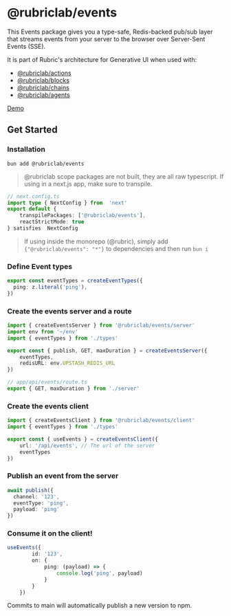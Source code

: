 # @rubriclab/events

This Events package gives you a type-safe, Redis-backed pub/sub layer that streams events from your server to the browser over Server-Sent Events (SSE).

It is part of Rubric's architecture for Generative UI when used with:
- [@rubriclab/actions](https://github.com/rubriclab/actions)
- [@rubriclab/blocks](https://github.com/rubriclab/blocks)
- [@rubriclab/chains](https://github.com/rubriclab/chains)
- [@rubriclab/agents](https://github.com/rubriclab/agents)

[Demo](https://chat.rubric.sh)

## Get Started
### Installation
`bun add @rubriclab/events`

> @rubriclab scope packages are not built, they are all raw typescript. If using in a next.js app, make sure to transpile.

```ts
// next.config.ts
import type { NextConfig } from  'next' 
export default {
	transpilePackages: ['@rubriclab/events'],
	reactStrictMode: true
} satisfies  NextConfig
```

> If using inside the monorepo (@rubric), simply add `{"@rubriclab/events": "*"}` to dependencies and then run `bun i`


### Define Event types

```ts
export const eventTypes = createEventTypes({
  ping: z.literal('ping'),
})
```

### Create the events server and a route
```ts
import { createEventsServer } from '@rubriclab/events/server'
import env from '~/env'
import { eventTypes } from './types'

export const { publish, GET, maxDuration } = createEventsServer({
	eventTypes,
	redisURL: env.UPSTASH_REDIS_URL
})
```

```ts
// app/api/events/route.ts
export { GET, maxDuration } from './server'
```

### Create the events client

```ts
import { createEventsClient } from '@rubriclab/events/client'
import { eventTypes } from './types'

export const { useEvents } = createEventsClient({
	url: '/api/events', // The url of the server
	eventTypes
})
```

### Publish an event from the server
```ts
await publish({
  channel: '123',
  eventType: 'ping',
  payload: 'ping'
})
```


### Consume it on the client!
```ts
useEvents({
		id: '123',
		on: {
			ping: (payload) => {
				console.log('ping', payload)
			}
		}
	})
```

Commits to main will automatically publish a new version to npm.
